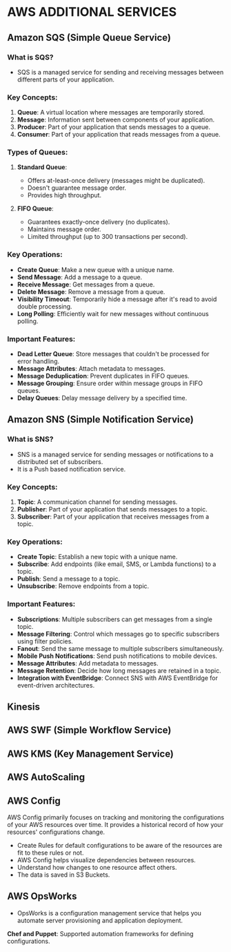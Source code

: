 # AWS ADDITIONAL SERVICES

## Amazon SQS (Simple Queue Service)

### What is SQS?
- SQS is a managed service for sending and receiving messages between different parts of your application.

### Key Concepts:
1. **Queue**: A virtual location where messages are temporarily stored.
2. **Message**: Information sent between components of your application.
3. **Producer**: Part of your application that sends messages to a queue.
4. **Consumer**: Part of your application that reads messages from a queue.

### Types of Queues:
1. **Standard Queue**:
   - Offers at-least-once delivery (messages might be duplicated).
   - Doesn't guarantee message order.
   - Provides high throughput.

2. **FIFO Queue**:
   - Guarantees exactly-once delivery (no duplicates).
   - Maintains message order.
   - Limited throughput (up to 300 transactions per second).

### Key Operations:
- **Create Queue**: Make a new queue with a unique name.
- **Send Message**: Add a message to a queue.
- **Receive Message**: Get messages from a queue.
- **Delete Message**: Remove a message from a queue.
- **Visibility Timeout**: Temporarily hide a message after it's read to avoid double processing.
- **Long Polling**: Efficiently wait for new messages without continuous polling.

### Important Features:
- **Dead Letter Queue**: Store messages that couldn't be processed for error handling.
- **Message Attributes**: Attach metadata to messages.
- **Message Deduplication**: Prevent duplicates in FIFO queues.
- **Message Grouping**: Ensure order within message groups in FIFO queues.
- **Delay Queues**: Delay message delivery by a specified time.

## Amazon SNS (Simple Notification Service)

### What is SNS?
- SNS is a managed service for sending messages or notifications to a distributed set of subscribers.
- It is a Push based notification service.

### Key Concepts:
1. **Topic**: A communication channel for sending messages.
2. **Publisher**: Part of your application that sends messages to a topic.
3. **Subscriber**: Part of your application that receives messages from a topic.

### Key Operations:
- **Create Topic**: Establish a new topic with a unique name.
- **Subscribe**: Add endpoints (like email, SMS, or Lambda functions) to a topic.
- **Publish**: Send a message to a topic.
- **Unsubscribe**: Remove endpoints from a topic.

### Important Features:
- **Subscriptions**: Multiple subscribers can get messages from a single topic.
- **Message Filtering**: Control which messages go to specific subscribers using filter policies.
- **Fanout**: Send the same message to multiple subscribers simultaneously.
- **Mobile Push Notifications**: Send push notifications to mobile devices.
- **Message Attributes**: Add metadata to messages.
- **Message Retention**: Decide how long messages are retained in a topic.
- **Integration with EventBridge**: Connect SNS with AWS EventBridge for event-driven architectures.


## Kinesis


## AWS SWF (Simple Workflow Service)


## AWS KMS (Key Management Service)

## AWS AutoScaling

## AWS Config

AWS Config primarily focuses on tracking and monitoring the configurations of your AWS resources over time. It provides a historical record of how your resources' configurations change.

- Create Rules for default configurations to be aware of the resources are fit to these rules or not.
- AWS Config helps visualize dependencies between resources.
- Understand how changes to one resource affect others.
- The data is saved in S3 Buckets.

## AWS OpsWorks

- OpsWorks is a configuration management service that helps you automate server provisioning and application deployment.

**Chef and Puppet**: Supported automation frameworks for defining configurations.
